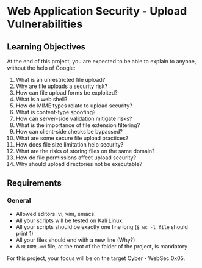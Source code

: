 # Web Application Security - Upload Vulnerabilities

## Learning Objectives
At the end of this project, you are expected to be able to explain to anyone, without the help of Google:

1. What is an unrestricted file upload?
2. Why are file uploads a security risk?
3. How can file upload forms be exploited?
4. What is a web shell?
5. How do MIME types relate to upload security?
6. What is content-type spoofing?
7. How can server-side validation mitigate risks?
8. What is the importance of file extension filtering?
9. How can client-side checks be bypassed?
10. What are some secure file upload practices?
11. How does file size limitation help security?
12. What are the risks of storing files on the same domain?
13. How do file permissions affect upload security?
14. Why should upload directories not be executable?

## Requirements
### General
- Allowed editors: vi, vim, emacs.
- All your scripts will be tested on Kali Linux.
- All your scripts should be exactly one line long (`$ wc -l file` should print 1)
- All your files should end with a new line (Why?)
- A `README.md` file, at the root of the folder of the project, is mandatory

For this project, your focus will be on the target Cyber - WebSec 0x05.